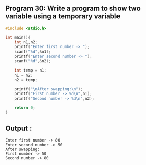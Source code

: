 ## Program 30: Write a program to show two variable using a temporary variable
```c
#include <stdio.h>

int main(){
    int n1,n2;
    printf("Enter first number -> ");
    scanf("%d",&n1);
    printf("Enter second number -> ");
    scanf("%d",&n2);

    int temp = n1;
    n1 = n2;
    n2 = temp;

    printf("\nAfter swapping:\n");
    printf("First number -> %d\n",n1);
    printf("Second number -> %d\n",n2);

    return 0;
}
```
## Output :
```
Enter first number -> 80
Enter second number -> 50
After swapping:
First number -> 50
Second number -> 80
